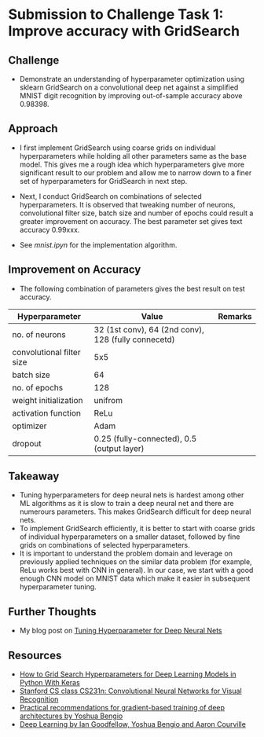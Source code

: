 # Submission to Challenge Task 1: Improve accuracy with GridSearch
 
 
## Challenge
* Demonstrate an understanding of hyperparameter optimization using sklearn GridSearch on a convolutional deep net against a simplified MNIST digit recognition by improving out-of-sample accuracy above 0.98398.
 
 
## Approach
* I first implement GridSearch using coarse grids on individual hyperparameters while holding all other parameters same as the base model. This gives me a rough idea which hyperparameters give more significant result to our problem and allow me to narrow down to a finer set of hyperparameters for GridSearch in next step. 

* Next, I conduct GridSearch on combinations of selected hyperparameters. It is observed that tweaking number of neurons, convolutional filter size, batch size and number of epochs could result a greater improvement on accuracy. The best parameter set gives text accuracy 0.99xxx.  

* See *mnist.ipyn* for the implementation algorithm.
 
 
## Improvement on Accuracy
* The following combination of parameters gives the best result on test accuracy.
 
 | Hyperparameter                 | Value                                                | Remarks                 |
 | ------------------------------ |----------------------------------------------------- |------------------------:|
 | no. of neurons                 | 32 (1st conv), 64 (2nd conv), 128 (fully connecetd)  | 
 | convolutional filter size      | 5x5                                                  |
 | batch size                     | 64                                                   |
 | no. of epochs                  | 128                                                  |
 | weight initialization          | unifrom                                              |
 | activation function            | ReLu                                                 |
 | optimizer                      | Adam                                                 |
 | dropout                        | 0.25 (fully-connected), 0.5 (output layer)           |

 
## Takeaway
* Tuning hyperparameters for deep neural nets is hardest among other ML algorithms as it is slow to train a deep neural net and there are numerours parameters. This makes GridSearch difficult for deep neural nets.
* To implement GridSearch efficiently, it is better to start with coarse grids of individual hyperparameters on a smaller dataset, followed by fine grids on combinations of selected hyperparameters. 
* It is important to understand the problem domain and leverage on previously applied techniques on the similar data problem (for example, ReLu works best with CNN in general). In our case, we start with a good enough CNN model on MNIST data which make it easier in subsequent hyperparameter tuning.
 
 
## Further Thoughts
* My blog post on [Tuning Hyperparameter for Deep Neural Nets](URL)
 
 
## Resources  
 * [How to Grid Search Hyperparameters for Deep Learning Models in Python With Keras](http://machinelearningmastery.com/grid-search-hyperparameters-deep-learning-models-python-keras/)
 * [Stanford CS class CS231n: Convolutional Neural Networks for Visual Recognition](http://cs231n.github.io/neural-networks-3)
 * [Practical recommendations for gradient-based training of deep architectures by Yoshua Bengio](https://arxiv.org/abs/1206.5533)
 * [Deep Learning by Ian Goodfellow, Yoshua Bengio and Aaron Courville](http://www.deeplearningbook.org/)
 
 
 
